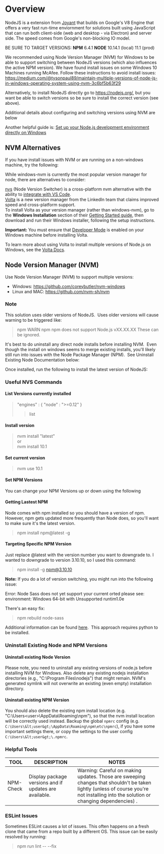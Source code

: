 # Overview

NodeJS is a extension from [Joyant](https://www.joyent.com/) that builds on Google's V8 Engine that offers a very fast run-time enviornment for solutions built using JavaScript that can run both client-side (web and desktop - via Electron) and server side.  The speed comes from Google's non-blocking IO model.  

BE SURE TO TARGET VERSIONS:   **NPM** 6.4.1   **NODE** 10.14.1 (local) 11.1 (prod)

We recommended using Node Version Manager (NVM) for Windows to be able to support switching between NodeJS versions (which also influences the active NPM version).  We have found install issues on some Windows 10 Machines running McAfee.  Follow these instructions to avoid install issues: <https://medium.com/@tysonpaul89/maintain-multiple-versions-of-node-js-in-windows-operating-system-using-nvm-3c6bf5b63f29>

Alternatively, to install NodeJS directly go to <https://nodejs.org/>, but you want be able to switch versions so be sure to install the correct version (see above).  

Additional details about configuring and switching versions using NVM are below

Another helpful guide is: [Set up your Node.js development environment directly on Windows](https://docs.microsoft.com/en-us/windows/nodejs/setup-on-windows)

## NVM Alternatives

If you have install issues with NVM or are running on a non-windows machine, try the following:

While windows-nvm is currently the most popular version manager for node, there are alternatives to consider:

[nvs](https://github.com/jasongin/nvs) (Node Version Switcher) is a cross-platform nvm alternative with the ability to [integrate with VS Code](https://github.com/jasongin/nvs/blob/master/doc/VSCODE.md).  
[Volta](https://github.com/jasongin/nvs/blob/master/doc/VSCODE.md) is a new version manager from the LinkedIn team that claims improved speed and cross-platform support.  
To install Volta as your version manager (rather than windows-nvm), go to the **Windows Installation** section of their [Getting Started guide](https://docs.volta.sh/guide/getting-started), then download and run their Windows installer, following the setup instructions.

**Important:**  You must ensure that [Developer Mode](https://docs.volta.sh/guide/getting-started) is enabled on your Windows machine before installing Volta.

To learn more about using Volta to install multiple versions of Node.js on Windows, see the [Volta Docs](https://docs.volta.sh/guide/understanding#managing-your-toolchain).

## Node Version Manager (NVM)

Use Node Version Manager (NVM) to support multiple versions:

- Windows: <https://github.com/coreybutler/nvm-windows>
- Linux and MAC: <https://github.com/nvm-sh/nvm>

### Note

This solution uses older versions of NodeJS.  Uses older versions will cause warning to be triggered like:
> npm WARN npm npm does not support Node.js vXX.XX.XX
These can be ignored.

It's best to do uninstall any direct node installs before installing NVM.  Even though the install on windows seems to merge existing installs, you'll likely still run into issues with the Node Package Manager (NPM).  See Uninstall Existing Node Documentation below:

Once installed, run the following to install the latest version of NodeJS:

### Useful NVS Commands

#### List Versions currently installed

> "engines" : { "node" : ">=0.12" }
>> list

#### Install version

> nvm install "latest"  
or  
> nvm install 10.1

#### Set current version

> nvm use 10.1

#### Set NPM Versions

You can change your NPM Versions up or down using the following

#### Getting Lastest NPM

Node comes with npm installed so you should have a version of npm. However, npm gets updated more frequently than Node does, so you'll want to make sure it's the latest version.  
> npm install npm@latest -g

#### Targeting Specific NPM Version

Just replace @latest with the version number you want to downgrade to. I wanted to downgrade to version 3.10.10, so I used this command:  
> npm install -g npm@3.10.10

**Note:** If you do a lot of version switching, you might run into the following issue:

Error: Node Sass does not yet support your current orted please see:
environment: Windows 64-bit with Unsupported runtim1.0e

There's an easy fix:

> npm rebuild node-sass

Additional information can be found [here](https://medium.com/@proustibat/how-to-fix-error-node-sass-does-not-yet-support-your-current-environment-os-x-64-bit-with-c1b3298e4af0).  This approach requires python to be installed.

### Uninstall Existing Node and NPM Versions

#### Uninstall existing Node Version

Please note, you need to uninstall any existing versions of node.js before installing NVM for Windows. Also delete any existing nodejs installation directories (e.g., "C:\Program Files\nodejs") that might remain. NVM's generated symlink will not overwrite an existing (even empty) installation directory.

#### Uninstall existing NPM Version

You should also delete the existing npm install location (e.g. "C:\Users\<user>\AppData\Roaming\npm"), so that the nvm install location will be correctly used instead. Backup the global `npmrc` config (e.g. `C:\Users\&lt;user&gt;\AppData\Roaming\npm\etc\npmrc`), if you have some important settings there, or copy the settings to the user config `C:\Users\&lt;user&gt;\.npmrc`.

### Helpful Tools

|TOOL  |DESCRIPTION  |NOTES  |
|---------|---------|---------|
|NPM-Check     |    Display package versions and if updates are available.     |     Warning: Careful on making updates.  Those are sweeping changes that shouldn't be taken lightly (unless of course you're not installing into the solution or changing dependencies) .     |

### ESLint Issues

Sometimes ESLint causes a lot of issues.  This often happens on a fresh clone that came from a repo built by a different OS.  This issue can be easily resolved by running:  
> npm run lint -- --fix
